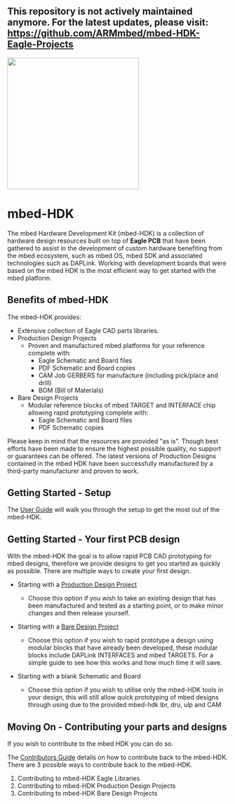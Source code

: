 ## This repository is not actively maintained anymore. For the latest updates, please visit: https://github.com/ARMmbed/mbed-HDK-Eagle-Projects

<img src="https://www.mbed.com/static/img/ARMmbedLogo.svg" width="300" height="" />

# mbed-HDK

The mbed Hardware Development Kit (mbed-HDK) is a collection of hardware design resources built on top of **Eagle PCB** that have been gathered to assist in the development of custom hardware benefiting from the mbed ecosystem, such as mbed OS, mbed SDK and associated technologies such as DAPLink. Working with development boards that were based on the mbed HDK is the most efficient way to get started with the mbed platform.

## Benefits of mbed-HDK

The mbed-HDK provides:

* Extensive collection of Eagle CAD parts libraries.
* Production Design Projects
	* Proven and manufactured mbed platforms for your reference complete with:
		* Eagle Schematic and Board files
		* PDF Schematic and Board copies
		* CAM Job GERBERS for manufacture (including pick/place and drill)
		* BOM (Bill of Materials)
* Bare Design Projects
	* Modular reference blocks of mbed TARGET and INTERFACE chip allowing rapid prototyping complete with:
		* Eagle Schematic and Board files
		* PDF Schematic copies

Please keep in mind that the resources are provided "as is". Though best efforts have been made to ensure the highest possible quality, no support or guarantees can be offered. The latest versions of Production Designs contained in the mbed HDK have been successfully manufactured by a third-party manufacturer and proven to work.

## Getting Started - Setup

The [User Guide](Docs/USER-GUIDE.md) will walk you through the setup to get the most out of the mbed-HDK.

## Getting Started - Your first PCB design
With the mbed-HDK the goal is to allow rapid PCB CAD prototyping for mbed designs, therefore we provide designs to get you started as quickly as possible. There are multiple ways to create your first design.
	
* Starting with a [Production Design Project](https://github.com/ARMmbed/mbed-HDK/tree/master/Production%20Design%20Projects/)
	* Choose this option if you wish to take an existing design that has been manufactured and tested as a starting point, or to make minor changes and then release yourself.

* Starting with a [Bare Design Project](Docs/DESIGN-GUIDE.md)
	* Choose this option if you wish to rapid prototype a design using modular blocks that have already been developed, these modular blocks include DAPLink INTERFACES and mbed TARGETS. For a simple guide to see how this works and how much time it will save.

* Starting with a blank Schematic and Board
	* Choose this option if you wish to utilise only the mbed-HDK tools in your design, this will still allow quick prototyping of mbed designs through using due to the provided mbed-hdk lbr, dru, ulp and CAM

## Moving On - Contributing your parts and designs

If you wish to contribute to the mbed HDK you can do so.

The [Contributors Guide](Docs/CONTRIBUTORS-GUIDE.md) details on how to contribute back to the mbed-HDK. There are 3 possible ways to contribute back to the mbed-HDK.

1. Contributing to mbed-HDK Eagle Libraries
2. Contributing to mbed-HDK Production Design Projects
3. Contributing to mbed-HDK Bare Design Projects
